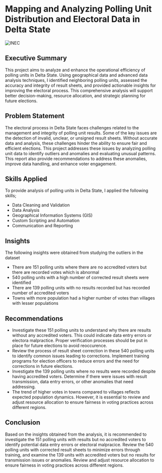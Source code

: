 # Mapping and Analyzing Polling Unit Distribution and Electoral Data in Delta State

![INEC](https://github.com/Glory280/Mapping-and-Analyzing-Polling-Unit-Distribution-and-Electoral-Data-in-Delta-State/assets/115431188/b90ef6cd-cb9e-46dd-b276-e70259524638)


## Executive Summary
This project aims to analyze and enhance the operational efficiency of polling units in Delta State. Using geographical data and advanced data analysis techniques, I identified neighboring polling units, assessed the accuracy and integrity of result sheets, and provided actionable insights for improving the electoral process. This comprehensive analysis will support better decision-making, resource allocation, and strategic planning for future elections.

## Problem Statement
The electoral process in Delta State faces challenges related to the management and integrity of polling unit results. Some of the key issues are the detection of invalid, unclear, or unsigned result sheets. Without accurate data and analysis, these challenges hinder the ability to ensure fair and efficient elections. 
This project addresses these issues by analyzing polling unit data to identify outliers and anomalies and evaluating unusual patterns. 
This report also provide recommendations to address these anomalies, improve data handling, and enhance voter engagement.

## Skills Applied
To provide analysis of polling units in Delta State, I applied the following skills;
- Data Cleaning and Validation
- Data Analysis
- Geographical Information Systems (GIS)
- Custom Scripting and Automation
- Communication and Reporting

## Insights
The following insights were obtained from studying the outliers in the dataset
- There are 151 polling units where there are no accredited voters but there are recorded votes which is abnormal
- 540 polling units with a high number of corrected result sheets were identified
- There are 139 polling units with no results recorded but has recorded number of accredited voters
- Towns with more population had a higher number of votes than villages with lesser populations

## Recommendations
- Investigate these 151 polling units to understand why there are results without any accredited voters. This could indicate data entry errors or electora malpractice. Proper verification processes should be put in place for future elections to avoid reoccurence.
- Review the process of result sheet correction in these 540 polling units to identify common issues leading to corrections. Implement training programs for election officers to reduce errors and the need for corrections in future elections.
- Investigate the 139 polling units where no results were recorded despite having accredited voters. Determine if there were issues with result transmission, data entry errors, or other anomalies that need addressing.
- The trend of higher votes in towns compared to villages reflects expected population dynamics. However, it is essential to review and adjust resource allocation to ensure fairness in voting practices across different regions.

## Conclusion
Based on the insights obtained from the analysis, it is recommended to investigate the 151 polling units with results but no accredited voters to identify potential data entry errors or electoral malpracice. Review the 540 polling units with corrected result sheets to minimize errors through training, and examine the 139 units with accredited voters but no results for transmission issues or anomalies. Review and adjust resource allocation to ensure fairness in voting practices across different regions.


